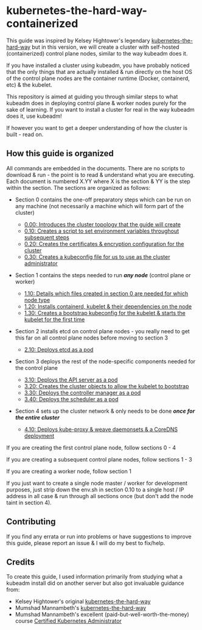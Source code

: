 # kubernetes-the-hard-way-containerized
This guide was inspired by Kelsey Hightower's legendary [kubernetes-the-hard-way](https://github.com/kelseyhightower/kubernetes-the-hard-way) but in this version, we will create a cluster with self-hosted (containerized) control plane nodes, similar to the way kubeadm does it.

If you have installed a cluster using kubeadm, you have probably noticed that the only things that are actually installed & run directly on the host OS of the control plane nodes are the container runtime (Docker, containerd, etc) & the kubelet.

This repository is aimed at guiding you through similar steps to what kubeadm does in deploying control plane & worker nodes purely for the sake of learning.
If you want to install a cluster for real in the way kubeadm does it, use kubeadm!

If however you want to get a deeper understanding of how the cluster is built - read on.

## How this guide is organized
All commands are embedded in the documents. There are no scripts to download & run - the point is to read & understand what you are executing.
Each document is numbered X.YY where X is the section & YY is the step within the section. The sections are organized as follows:

- Section 0 contains the one-off preparatory steps which can be run on any machine (not necessarily a machine which will form part of the cluster)
  - [0.00: Introduces the cluster topology that the guide will create](./0.00-introduction-and-server-topology.md)
  - [0.10: Creates a script to set environment variables throughout subsequent steps](./0.10-create-an-environment-script.md)
  - [0.20: Creates the certificates & encryption configuration for the cluster](./0.20-certificate-and-encryption-config.md)
  - [0.30: Creates a kubeconfig file for us to use as the cluster administrator](./0.30-create-admin-user-kubeconfig.md)

- Section 1 contains the steps needed to run ***any node*** (control plane or worker)
  - [1.10: Details which files created in section 0 are needed for which node type](./1.10-copy-certificates-to-node.md)
  - [1.20: Installs containerd, kubelet & their dependencies on the node](./1.20-install-kubelet-and-dependencies.md)
  - [1.30: Creates a bootstrap kubeconfig for the kubelet & starts the kubelet for the first time](./1.30-bootstrap-setup-and-start-kubelet.md)

- Section 2 installs etcd on control plane nodes - you really need to get this far on all control plane nodes before moving to section 3
  - [2.10: Deploys etcd as a pod](./2.10-start-etcd.md)

- Section 3 deploys the rest of the node-specific components needed for the control plane
  - [3.10: Deploys the API server as a pod](./3.10-start-api-server.md)
  - [3.20: Creates the cluster objects to allow the kubelet to bootstrap](./3.20-setup-kubelet-tls-bootstrapping.md)
  - [3.30: Deploys the controller manager as a pod](./3.30-configure-and-start-kube-controller-manager.md)
  - [3.40: Deploys the scheduler as a pod](./3.40-configure-and-start-scheduler.md)

- Section 4 sets up the cluster network & only needs to be done ***once for the entire cluster***
  - [4.10: Deploys kube-proxy & weave daemonsets & a CoreDNS deployment](./4.10-networking.md)

If you are creating the first control plane node, follow sections 0 - 4

If you are creating a subsequent control plane nodes, follow sections 1 - 3

If you are creating a worker node, follow section 1

If you just want to create a single node master / worker for development purposes, just strip down the env.sh in section 0.10 to a single host / IP address in all case & run through all sections once (but don't add the node taint in section 4).

## Contributing
If you find any errata or run into problems or have suggestions to improve this guide, please report an issue & I will do my best to fix/help.

## Credits
To create this guide, I used information primarily from studying what a kubeadm install did on another server but also got invaluable guidance from:
- Kelsey Hightower's original [kubernetes-the-hard-way](https://github.com/kelseyhightower/kubernetes-the-hard-way)
- Mumshad Mannambeth's [kubernetes-the-hard-way](https://github.com/mmumshad/kubernetes-the-hard-way)
- Mumshad Mannambeth's excellent (paid-but-well-worth-the-money) course [Certified Kubernetes Administrator](https://www.udemy.com/course/certified-kubernetes-administrator-with-practice-tests/)
